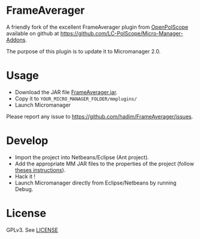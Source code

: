 # FrameAverager

A friendly fork of the excellent FrameAverager plugin from [OpenPolScope](http://www.openpolscope.org/pages/MMPlugin_Frame_Averager.htm) available on github at https://github.com/LC-PolScope/Micro-Manager-Addons.

The purpose of this plugin is to update it to Micromanager 2.0.

# Usage

- Download the JAR file [FrameAverager.jar](./dist/FrameAverager.jar).
- Copy it to `YOUR_MICRO_MANAGER_FOLDER/mmplugins/`
- Launch Micromanager

Please report any issue to https://github.com/hadim/FrameAverager/issues.

# Develop

- Import the project into Netbeans/Eclipse (Ant project).
- Add the appropriate MM JAR files to the properties of the project (follow [theses instructions](https://micro-manager.org/wiki/Writing_plugins_for_Micro-Manager)).
- Hack it !
- Launch Micromanager directly from Eclipse/Netbeans by running Debug.

# License

GPLv3. See [LICENSE](LICENSE)
